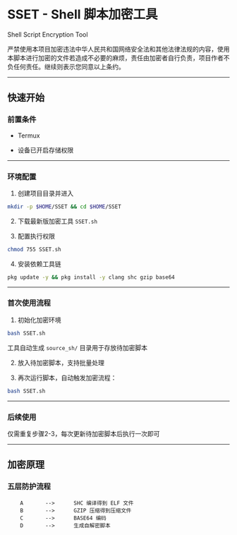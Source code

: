 # SSET - Shell 脚本加密工具

Shell Script Encryption Tool

严禁使用本项目加密违法中华人民共和国网络安全法和其他法律法规的内容，使用本脚本进行加密的文件若造成不必要的麻烦，责任由加密者自行负责，项目作者不负任何责任。继续则表示您同意以上条约。

---

## 快速开始

### 前置条件

- Termux

- 设备已开启存储权限

---

### 环境配置

1. 创建项目目录并进入

  ```bash
  mkdir -p $HOME/SSET && cd $HOME/SSET
  ```

2. 下载最新版加密工具 `SSET.sh`

3. 配置执行权限

  ```bash
  chmod 755 SSET.sh
  ```

4. 安装依赖工具链

  ```bash
  pkg update -y && pkg install -y clang shc gzip base64
  ```

---

### 首次使用流程

1. 初始化加密环境

  ```bash
  bash SSET.sh
  ```

  工具自动生成 `source_sh/` 目录用于存放待加密脚本

2. 放入待加密脚本，支持批量处理

3. 再次运行脚本，自动触发加密流程：

  ```bash
  bash SSET.sh
  ```

---

### 后续使用

仅需重复步骤2-3，每次更新待加密脚本后执行一次即可

---

## 加密原理

### 五层防护流程

```
    A       -->      SHC 编译得到 ELF 文件
    B       -->      GZIP 压缩得到压缩文件
    C       -->      BASE64 编码
    D       -->      生成自解密脚本
```

